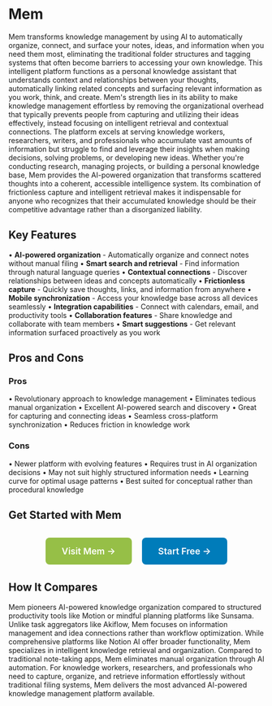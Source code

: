 # Mem

Mem transforms knowledge management by using AI to automatically organize, connect, and surface your notes, ideas, and information when you need them most, eliminating the traditional folder structures and tagging systems that often become barriers to accessing your own knowledge. This intelligent platform functions as a personal knowledge assistant that understands context and relationships between your thoughts, automatically linking related concepts and surfacing relevant information as you work, think, and create. Mem's strength lies in its ability to make knowledge management effortless by removing the organizational overhead that typically prevents people from capturing and utilizing their ideas effectively, instead focusing on intelligent retrieval and contextual connections. The platform excels at serving knowledge workers, researchers, writers, and professionals who accumulate vast amounts of information but struggle to find and leverage their insights when making decisions, solving problems, or developing new ideas. Whether you're conducting research, managing projects, or building a personal knowledge base, Mem provides the AI-powered organization that transforms scattered thoughts into a coherent, accessible intelligence system. Its combination of frictionless capture and intelligent retrieval makes it indispensable for anyone who recognizes that their accumulated knowledge should be their competitive advantage rather than a disorganized liability.

## Key Features

• **AI-powered organization** - Automatically organize and connect notes without manual filing
• **Smart search and retrieval** - Find information through natural language queries
• **Contextual connections** - Discover relationships between ideas and concepts automatically
• **Frictionless capture** - Quickly save thoughts, links, and information from anywhere
• **Mobile synchronization** - Access your knowledge base across all devices seamlessly
• **Integration capabilities** - Connect with calendars, email, and productivity tools
• **Collaboration features** - Share knowledge and collaborate with team members
• **Smart suggestions** - Get relevant information surfaced proactively as you work

## Pros and Cons

### Pros
• Revolutionary approach to knowledge management
• Eliminates tedious manual organization
• Excellent AI-powered search and discovery
• Great for capturing and connecting ideas
• Seamless cross-platform synchronization
• Reduces friction in knowledge work

### Cons
• Newer platform with evolving features
• Requires trust in AI organization decisions
• May not suit highly structured information needs
• Learning curve for optimal usage patterns
• Best suited for conceptual rather than procedural knowledge

## Get Started with Mem

<div style="text-align: center; margin: 2rem 0;">
  <a href="https://mem.ai" target="_blank" rel="noopener noreferrer" style="display: inline-block; background: #96BF47; color: white; padding: 1rem 2rem; text-decoration: none; border-radius: 8px; font-weight: 600; font-size: 1.1rem; margin-right: 1rem;">Visit Mem →</a>
  <a href="https://mem.ai/signup" target="_blank" rel="noopener noreferrer" style="display: inline-block; background: #007cba; color: white; padding: 1rem 2rem; text-decoration: none; border-radius: 8px; font-weight: 600; font-size: 1.1rem;">Start Free →</a>
</div>

## How It Compares

Mem pioneers AI-powered knowledge organization compared to structured productivity tools like Motion or mindful planning platforms like Sunsama. Unlike task aggregators like Akiflow, Mem focuses on information management and idea connections rather than workflow optimization. While comprehensive platforms like Notion AI offer broader functionality, Mem specializes in intelligent knowledge retrieval and organization. Compared to traditional note-taking apps, Mem eliminates manual organization through AI automation. For knowledge workers, researchers, and professionals who need to capture, organize, and retrieve information effortlessly without traditional filing systems, Mem delivers the most advanced AI-powered knowledge management platform available.